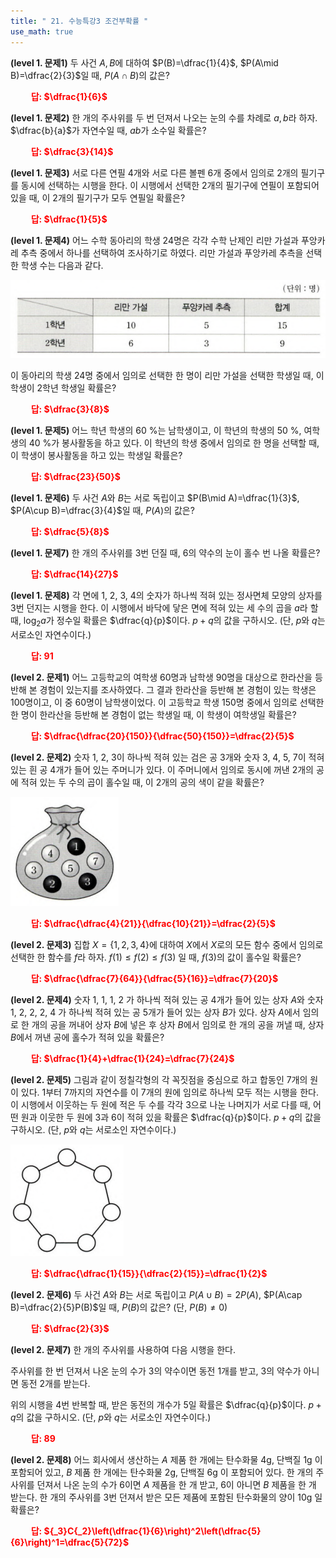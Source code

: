 ```yaml
---
title: " 21. 수능특강3 조건부확률 "
use_math: true
---
```


**(level 1. 문제1)** 두 사건 $A, B$에 대하여 $P(B)=\dfrac{1}{4}$, $P(A\mid B)=\dfrac{2}{3}$일 때, $P(A\cap B)$의 값은?

**<span style="color: red;">$\qquad$답: $\dfrac{1}{6}$</span>**

**(level 1. 문제2)** 한 개의 주사위를 두 번 던져서 나오는 눈의 수를 차례로 $a, b$라 하자. $\dfrac{b}{a}$가 자연수일 때, $ab$가 소수일 확률은?

**<span style="color: red;">$\qquad$답: $\dfrac{3}{14}$</span>**

**(level 1. 문제3)** 서로 다른 연필 4개와 서로 다른 볼펜 6개 중에서 임의로 2개의 필기구를 동시에 선택하는 시행을 한다. 이 시행에서 선택한 2개의 필기구에 연필이 포함되어 있을 때, 이 2개의 필기구가 모두 연필일 확률은?

**<span style="color: red;">$\qquad$답: $\dfrac{1}{5}$</span>**

**(level 1. 문제4)** 어느 수학 동아리의 학생 24명은 각각 수학 난제인 리만 가설과 푸앙카레 추측 중에서 하나를 선택하여 조사하기로 하였다. 리만 가설과 푸앙카레 추측을 선택한 학생 수는 다음과 같다.

<img src="/assets/Pasted image 20240414070543.png"/>

이 동아리의 학생 24명 중에서 임의로 선택한 한 명이 리만 가설을 선택한 학생일 때, 이 학생이 2학년 학생일 확률은?

**<span style="color: red;">$\qquad$답: $\dfrac{3}{8}$</span>**

**(level 1. 문제5)** 어느 학년 학생의 60 $\%$는 남학생이고, 이 학년의 학생의 50 $\%$, 여학생의 40 $\%$가 봉사활동을 하고 있다. 이 학년의 학생 중에서 임의로 한 명을 선택할 때, 이 학생이 봉사활동을 하고 있는 학생일 확률은?

**<span style="color: red;">$\qquad$답: $\dfrac{23}{50}$</span>**

**(level 1. 문제6)** 두 사건 $A$와 $B$는 서로 독립이고 $P(B\mid A)=\dfrac{1}{3}$, $P(A\cup B)=\dfrac{3}{4}$일 때, $P(A)$의 값은?

**<span style="color: red;">$\qquad$답: $\dfrac{5}{8}$</span>**

**(level 1. 문제7)** 한 개의 주사위를 3번 던질 때, 6의 약수의 눈이 홀수 번 나올 확률은?

**<span style="color: red;">$\qquad$답: $\dfrac{14}{27}$</span>**

**(level 1. 문제8)** 각 면에 1, 2, 3, 4의 숫자가 하나씩 적혀 있는 정사면체 모양의 상자를 3번 던지는 시행을 한다. 이 시행에서 바닥에 닿은 면에 적혀 있는 세 수의 곱을 $a$라 할때, $\log_2a$가 정수일 확률은 $\dfrac{q}{p}$이다. $p+q$의 값을 구하시오. (단, $p$와 $q$는 서로소인 자연수이다.)

**<span style="color: red;">$\qquad$답: $91$</span>**

**(level 2. 문제1)** 어느 고등학교의 여학생 60명과 남학생 90명을 대상으로 한라산을 등반해 본 경험이 있는지를 조사하였다. 그 결과 한라산을 등반해 본 경험이 있는 학생은 100명이고, 이 중 60명이 남학생이었다. 이 고등학교 학생 150명 중에서 임의로 선택한 한 명이 한라산을 등반해 본 경험이 없는 학생일 때, 이 학생이 여학생일 확률은?

**<span style="color: red;">$\qquad$답: $\dfrac{\dfrac{20}{150}}{\dfrac{50}{150}}=\dfrac{2}{5}$</span>**

**(level 2. 문제2)** 숫자 1, 2, 3이 하나씩 적혀 있는 검은 공 3개와 숫자 3, 4, 5, 7이 적혀 있는 흰 공 4개가 들어 있는 주머니가 있다. 이 주머니에서 임의로 동시에 꺼낸 2개의 공에 적혀 있는 두 수의 곱이 홀수일 때, 이 2개의 공의 색이 같을 확률은?

<img src="/assets/Pasted image 20240414071335.png"/>

**<span style="color: red;">$\qquad$답: $\dfrac{\dfrac{4}{21}}{\dfrac{10}{21}}=\dfrac{2}{5}$</span>**

**(level 2. 문제3)** 집합 $X=\lbrace 1, 2, 3, 4\rbrace$에 대하여 $X$에서 $X$로의 모든 함수 중에서 임의로 선택한 한 함수를 $f$라 하자. $f(1)\le f(2)\le f(3)$ 일 때, $f(3)$의 값이 홀수일 확률은?

**<span style="color: red;">$\qquad$답: $\dfrac{\dfrac{7}{64}}{\dfrac{5}{16}}=\dfrac{7}{20}$</span>**

**(level 2. 문제4)** 숫자 1, 1, 1, 2 가 하나씩 적혀 있는 공 4개가 들어 있는 상자 $A$와 숫자 1, 2, 2, 2, 4 가 하나씩 적혀 있는 공 5개가 들어 있는 상자 $B$가 있다. 상자 $A$에서 임의로 한 개의 공을 꺼내어 상자 $B$에 넣은 후 상자 $B$에서 임의로 한 개의 공을 꺼낼 때, 상자 $B$에서 꺼낸 공에 홀수가 적혀 있을 확률은?

**<span style="color: red;">$\qquad$답: $\dfrac{1}{4}+\dfrac{1}{24}=\dfrac{7}{24}$</span>**

**(level 2. 문제5)** 그림과 같이 정칠각형의 각 꼭짓점을 중심으로 하고 합동인 7개의 원이 있다. 1부터 7까지의 자연수를 이 7개의 원에 임의로 하나씩 모두 적는 시행을 한다. 이 시행에서 이웃하는 두 원에 적은 두 수를 각각 3으로 나눈 나머지가 서로 다를 때, 어떤 원과 이웃한 두 원에 3과 6이 적혀 있을 확률은 $\dfrac{q}{p}$이다. $p+q$의 값을 구하시오. (단, $p$와 $q$는 서로소인 자연수이다.)

<img src="/assets/Pasted image 20240414071818.png"/>

**<span style="color: red;">$\qquad$답: $\dfrac{\dfrac{1}{15}}{\dfrac{2}{15}}=\dfrac{1}{2}$</span>**

**(level 2. 문제6)** 두 사건 $A$와 $B$는 서로 독립이고 $P(A\cup B)=2P(A)$, $P(A\cap B)=\dfrac{2}{5}P(B)$일 때, $P(B)$의 값은? (단, $P(B)\ne0$)

**<span style="color: red;">$\qquad$답: $\dfrac{2}{3}$</span>**

**(level 2. 문제7)** 한 개의 주사위를 사용하여 다음 시행을 한다.

주사위를 한 번 던져서 나온 눈의 수가 3의 약수이면 동전 1개를 받고, 3의 약수가 아니면 동전 2개를 받는다.

위의 시행을 4번 반복할 때, 받은 동전의 개수가 5일 확률은 $\dfrac{q}{p}$이다. $p+q$의 값을 구하시오. (단, $p$와 $q$는 서로소인 자연수이다.)

**<span style="color: red;">$\qquad$답: $89$</span>**

**(level 2. 문제8)** 어느 회사에서 생산하는 $A$ 제품 한 개에는 탄수화물 4g, 단백질  1g 이 포함되어 있고, $B$ 제품 한 개에는 탄수화물 2g, 단백질 6g 이 포함되어 있다. 한 개의 주사위를 던져서 나온 눈의 수가 6이면 $A$ 제품을 한 개 받고, 6이 아니면 $B$ 제품을 한 개 받는다. 한 개의 주사위를 3번 던져서 받은 모든 제품에 포함된 탄수화물의 양이 10g 일 확률은?

**<span style="color: red;">$\qquad$답: ${_3}C{_2}\left(\dfrac{1}{6}\right)^2\left(\dfrac{5}{6}\right)^1=\dfrac{5}{72}$</span>**



